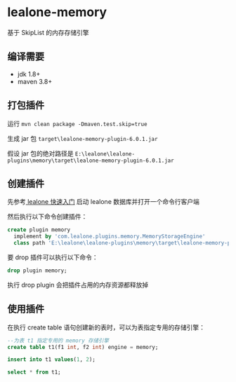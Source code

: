 # lealone-memory

基于 SkipList 的内存存储引擎

## 编译需要

* jdk 1.8+
* maven 3.8+


## 打包插件

运行 `mvn clean package -Dmaven.test.skip=true`

生成 jar 包 `target\lealone-memory-plugin-6.0.1.jar`

假设 jar 包的绝对路径是 `E:\lealone\lealone-plugins\memory\target\lealone-memory-plugin-6.0.1.jar`


## 创建插件

先参考[ lealone 快速入门](https://github.com/lealone/Lealone-Docs/blob/master/应用文档/Lealone数据库快速入门.md) 启动 lealone 数据库并打开一个命令行客户端

然后执行以下命令创建插件：

```sql
create plugin memory
  implement by 'com.lealone.plugins.memory.MemoryStorageEngine' 
  class path 'E:\lealone\lealone-plugins\memory\target\lealone-memory-plugin-6.0.1.jar';
```

要 drop 插件可以执行以下命令：

```sql
drop plugin memory;
```

执行 drop plugin 会把插件占用的内存资源都释放掉


## 使用插件

在执行 create table 语句创建新的表时，可以为表指定专用的存储引擎：

```sql
--为表 t1 指定专用的 memory 存储引擎
create table t1(f1 int, f2 int) engine = memory;

insert into t1 values(1, 2);

select * from t1;
```

